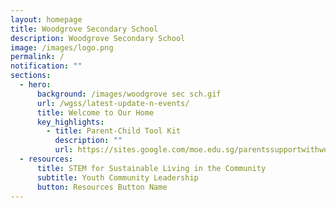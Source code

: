 ```yaml
---
layout: homepage
title: Woodgrove Secondary School
description: Woodgrove Secondary School
image: /images/logo.png
permalink: /
notification: ""
sections:
  - hero:
      background: /images/woodgrove sec sch.gif
      url: /wgss/latest-update-n-events/
      title: Welcome to Our Home
      key_highlights:
        - title: Parent-Child Tool Kit
          description: ""
          url: https://sites.google.com/moe.edu.sg/parentssupportwithwoodgrovesec/home
  - resources:
      title: STEM for Sustainable Living in the Community
      subtitle: Youth Community Leadership
      button: Resources Button Name
---
```

